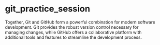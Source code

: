 # git_practice_session
Together, Git and GitHub form a powerful combination for modern software development. Git provides the robust version control necessary for managing changes, while GitHub offers a collaborative platform with additional tools and features to streamline the development process.
